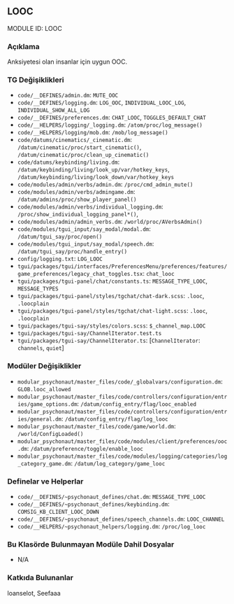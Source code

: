 ## LOOC

MODULE ID: LOOC

### Açıklama

Anksiyetesi olan insanlar için uygun OOC.

### TG Değişiklikleri

- `code/__DEFINES/admin.dm`: `MUTE_OOC`
- `code/__DEFINES/logging.dm`: `LOG_OOC`, `INDIVIDUAL_LOOC_LOG`, `INDIVIDUAL_SHOW_ALL_LOG`
- `code/__DEFINES/preferences.dm`: `CHAT_LOOC`, `TOGGLES_DEFAULT_CHAT`
- `code/__HELPERS/logging/_logging.dm`: `/atom/proc/log_message()`
- `code/__HELPERS/logging/mob.dm`: `/mob/log_message()`
- `code/datums/cinematics/_cinematic.dm`: `/datum/cinematic/proc/start_cinematic()`, `/datum/cinematic/proc/clean_up_cinematic()`
- `code/datums/keybinding/living.dm`: `/datum/keybinding/living/look_up/var/hotkey_keys`, `/datum/keybinding/living/look_down/var/hotkey_keys`
- `code/modules/admin/verbs/admin.dm`: `/proc/cmd_admin_mute()`
- `code/modules/admin/verbs/admingame.dm`: `/datum/admins/proc/show_player_panel()`
- `code/modules/admin/verbs/individual_logging.dm`: `/proc/show_individual_logging_panel*()`,
- `code/modules/admin/admin_verbs.dm`: `/world/proc/AVerbsAdmin()`
- `code/modules/tgui_input/say_modal/modal.dm`: `/datum/tgui_say/proc/open()`
- `code/modules/tgui_input/say_modal/speech.dm`: `/datum/tgui_say/proc/handle_entry()`
- `config/logging.txt`: `LOG_LOOC`
- `tgui/packages/tgui/interfaces/PreferencesMenu/preferences/features/game_preferences/legacy_chat_toggles.tsx`: `chat_looc`
- `tgui/packages/tgui-panel/chat/constants.ts`: `MESSAGE_TYPE_LOOC`, `MESSAGE_TYPES`
- `tgui/packages/tgui-panel/styles/tgchat/chat-dark.scss`: `.looc`, `.loocplain`
- `tgui/packages/tgui-panel/styles/tgchat/chat-light.scss`: `.looc`, `.loocplain`
- `tgui/packages/tgui-say/styles/colors.scss`: `$_channel_map.LOOC`
- `tgui/packages/tgui-say/ChannelIterator.test.ts`
- `tgui/packages/tgui-say/ChannelIterator.ts`: [`ChannelIterator`: `channels`, `quiet`]

### Modüler Değişiklikler

- `modular_psychonaut/master_files/code/_globalvars/configuration.dm`: `GLOB.looc_allowed`
- `modular_psychonaut/master_files/code/controllers/configuration/entries/game_options.dm`: `/datum/config_entry/flag/looc_enabled`
- `modular_psychonaut/master_files/code/controllers/configuration/entries/general.dm`: `/datum/config_entry/flag/log_looc`
- `modular_psychonaut/master_files/code/game/world.dm`: `/world/ConfigLoaded()`
- `modular_psychonaut/master_files/code/modules/client/preferences/ooc.dm`: `/datum/preference/toggle/enable_looc`
- `modular_psychonaut/master_files/code/modules/logging/categories/log_category_game.dm`: `/datum/log_category/game_looc`

### Definelar ve Helperlar

- `code/__DEFINES/~psychonaut_defines/chat.dm`: `MESSAGE_TYPE_LOOC`
- `code/__DEFINES/~psychonaut_defines/keybinding.dm`: `COMSIG_KB_CLIENT_LOOC_DOWN`
- `code/__DEFINES/~psychonaut_defines/speech_channels.dm`: `LOOC_CHANNEL`
- `code/__HELPERS/~psychonaut_helpers/logging.dm`: `/proc/log_looc`

### Bu Klasörde Bulunmayan Modüle Dahil Dosyalar

- N/A

### Katkıda Bulunanlar

loanselot, Seefaaa
